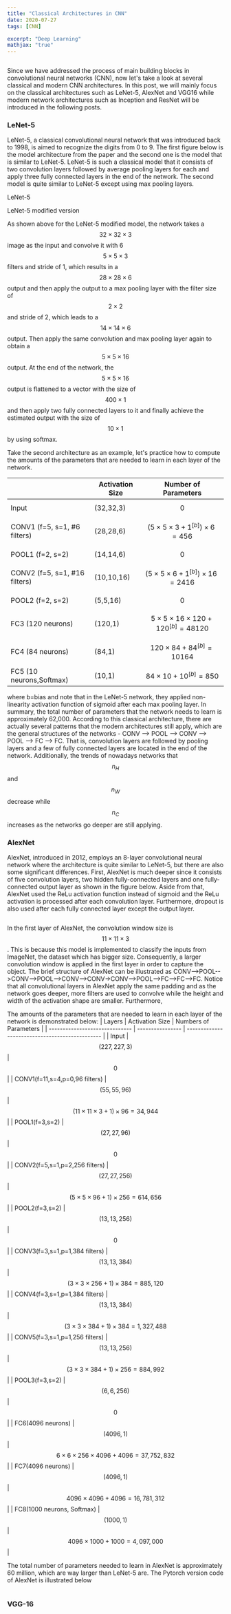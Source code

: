 ```yaml
---
title: "Classical Architectures in CNN"
date: 2020-07-27
tags: [CNN]

excerpt: "Deep Learning"
mathjax: "true"
---
```

<img src="{{ site.url }}{{ site.baseurl }}/images/classical_cnn/header_img.jpeg" alt="">

Since we have addressed the process of main building blocks in convolutional neural networks (CNN), now let's take a look at several classical and modern CNN architectures. In this post, we will mainly focus on the classical architectures such as  LeNet-5, AlexNet and VGG16 while modern network architectures such as Inception and ResNet will be introduced in the following posts.

### LeNet-5
LeNet-5, a classical convolutional neural network that was introduced back to 1998, is aimed to recognize the digits from 0 to 9. The first figure below is the model architecture from the paper and the second one is the model that is similar to LeNet-5. LeNet-5 is such a classical model that it consists of two convolution layers followed by average pooling layers for each and apply three fully connected layers in the end of the network. The second model is quite similar to LeNet-5 except using max pooling layers.

LeNet-5
<img src="{{ site.url }}{{ site.baseurl }}/images/classical_cnn/LeNet-5.PNG" alt="">


LeNet-5 modified version
<img src="{{ site.url }}{{ site.baseurl }}/images/classical_cnn/LeNet-5_modified.PNG" alt="">

As shown above for the LeNet-5 modified model, the network takes a $$32\times32\times3$$ image as the input and convolve it with 6 $$5\times5\times3$$ filters and stride of 1, which results in a $$28\times28\times6$$ output and then apply the output to a max pooling layer with the filter size of $$2\times2$$ and stride of 2, which leads to a $$14\times14\times6$$ output. Then apply the same convolution and max pooling layer again to obtain a $$5\times5\times16$$ output. At the end of the network, the $$5\times5\times16$$ output is flattened to a vector with the size of $$400\times1$$ and then apply two fully connected layers to it and finally achieve the estimated output with the size of $$10\times1$$ by using softmax.

Take the second architecture as an example, let's practice how to compute the amounts of the parameters that are needed to learn in each layer of the network.

|                            | Activation Size | Number of Parameters                    |
| -------------------------- | --------------- | --------------------------------------- |
| Input                      | (32,32,3)       | $$0$$                                   |
| CONV1 (f=5, s=1, #6 filters)  | (28,28,6)       | $$(5\times5\times3+1^{[b]})\times6=456$$      |
| POOL1 (f=2, s=2)             | (14,14,6)       | $$0$$                                   |
| CONV2 (f=5, s=1, #16 filters) | (10,10,16)      | $$(5\times5\times6+1^{[b]})\times16=2416$$    |
| POOL2 (f=2, s=2)             | (5,5,16)        | $$0$$                                   |
| FC3 (120 neurons)           | (120,1)         | $$5\times5\times16\times120+120^{[b]}=48120$$ |
| FC4 (84 neurons)            | (84,1)          | $$120\times84+84^{[b]}=10164$$                |
| FC5 (10 neurons,Softmax)        | (10,1)          | $$84\times10+10^{[b]}=850$$                   |

where b=bias and note that in the LeNet-5 network, they applied non-linearity activation function of sigmoid after each max pooling layer.
In summary, the total number of parameters that the network needs to learn is approximately 62,000. According to this classical architecture, there are actually several patterns that the modern architectures still apply, which are the general structures of the networks - CONV --> POOL --> CONV --> POOL --> FC --> FC. That is, convolution layers are followed by pooling layers and a few of fully connected layers are located in the end of the network. Additionally, the trends of nowadays networks that $$n_H$$ and $$n_W$$ decrease while $$n_C$$ increases as the networks go deeper are still applying.

### AlexNet
AlexNet, introduced in 2012, employs an 8-layer convolutional neural network where the architecture is quite similar to LeNet-5, but there are also some significant differences. First, AlexNet is much deeper  since it consists of five convolution layers, two hidden fully-connected layers and one fully-connected output layer as shown in the figure below. Aside from that, AlexNet used the ReLu activation function instead of sigmoid and the ReLu activation is processed after each convolution layer. Furthermore, dropout is also used after each fully connected layer except the output layer.

<img src="{{ site.url }}{{ site.baseurl }}/images/classical_cnn/AlexNet.PNG" alt="">

In the first layer of AlexNet, the convolution window size is $$11\times11\times3$$. This is because this model is implemented to classify the inputs from ImageNet, the dataset which has bigger size. Consequently, a larger convolution window is applied in the first layer in order to capture the object. The brief structure of AlexNet can be illustrated as CONV-->POOL-->CONV-->POOL-->CONV-->CONV->CONV-->POOL-->FC-->FC-->FC. Notice that all convolutional layers in AlexNet apply the same padding and as the network goes deeper, more filters are used to convolve while the height and width of the activation shape are smaller. Furthermore,

The amounts of the parameters that are needed to learn in each layer of the network is demonstrated below:
| Layers                         | Activation Size  | Numbers of Parameters                           |
| ------------------------------ | ---------------- | ----------------------------------------------- |
| Input                          | $$(227,227,3)$$  | $$0$$                                           |
| CONV1(f=11,s=4,p=0,96 filters) | $$(55,55,96)$$   | $$(11\times11\times3+1)\times96=34,944$$        |
| POOL1(f=3,s=2)                 | $$(27,27,96)$$   | $$0$$                                           |
| CONV2(f=5,s=1,p=2,256 filters) | $$(27,27,256)$$  | $$(5\times5\times96+1)\times256=614,656 $$      |
| POOL2(f=3,s=2)                 | $$(13,13,256)$$  | $$0$$                                           |
| CONV3(f=3,s=1,p=1,384 filters) | $$(13,13,384)$$  | $$(3\times3\times256+1)\times384=885,120$$      |
| CONV4(f=3,s=1,p=1,384 filters) | $$ (13,13,384)$$ | $$(3\times3\times384+1)\times384=1,327,488$$    |
| CONV5(f=3,s=1,p=1,256 filters) | $$(13,13,256) $$ | $$(3\times3\times384+1)\times256=884,992$$      |
| POOL3(f=3,s=2)                 | $$(6,6,256)$$    | $$0$$                                           |
| FC6(4096 neurons)              | $$(4096,1)$$     | $$6\times6\times256\times4096+4096=37,752,832$$ |
| FC7(4096 neurons)              | $$(4096,1)$$     | $$4096\times4096+4096=16,781,312$$              |
| FC8(1000 neurons, Softmax)     | $$(1000,1)$$     | $$4096\times1000+1000=4,097,000$$               |

The total number of parameters needed to learn in AlexNet is approximately 60 million, which are way larger than LeNet-5 are. The Pytorch version code of AlexNet is illustrated below

<img src="{{ site.url }}{{ site.baseurl }}/images/classical_cnn/AlexNet_pytorch.PNG" alt="">


### VGG-16

<img src="{{ site.url }}{{ site.baseurl }}/images/classical_cnn/vgg-16-simplified.PNG" alt="">

<img src="{{ site.url }}{{ site.baseurl }}/images/classical_cnn/vgg-16.PNG" alt="">
